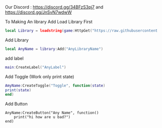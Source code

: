 Our Discord : https://discord.gg/34BFzS3pj7 and https://discord.gg/JnSvN7wdwW

To Making An library Add Load Library First
```Lua
local Library = loadstring(game:HttpGet("https://raw.githubusercontent.com/IlikeScript1234/SynergyX/main/Library"))()
```
Add Library
```Lua
local AnyName = library:Add("AnyLibraryName")
```
add label
```Lua
main:CreateLabel("AnyLabel")
```
Add Toggle (Work only print state)
```Lua
AmyName:CreateToggle("Toggle", function(state)
print(state)
end)
```
Add Button
```
AnyName:CreateButton("Any Name", function()
    print("hi how are u bad?")
end)
```
